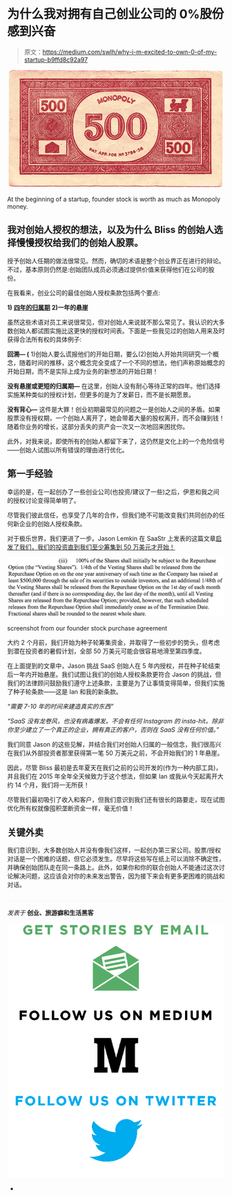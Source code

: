 # 为什么我对拥有自己创业公司的 0%股份感到兴奋

> 原文：<https://medium.com/swlh/why-i-m-excited-to-own-0-of-my-startup-b9ffd8c92a97>

![](img/20c7277759eee96a573f32ef1a02c831.png)

At the beginning of a startup, founder stock is worth as much as Monopoly money.

## 我对创始人授权的想法，以及为什么 Bliss 的创始人选择慢慢授权给我们的创始人股票。

授予创始人任期的做法很常见。然而，确切的术语是整个创业界正在进行的辩论。不过，基本原则仍然是:创始团队成员必须通过提供价值来获得他们在公司的股份。

在我看来，创业公司的最佳创始人授权条款包括两个要点:

**1)** [**四年的归属期**](http://www.quora.com/What-does-4-years-vesting-with-1-year-cliff-mean) **2)一年的悬崖**

虽然这些术语对员工来说很常见，但对创始人来说就不那么常见了。我认识的大多数创始人都试图实施比这更快的授权时间表。下面是一些我见过的创始人用来及时获得合法所有权的具体例子:

**回溯— (** 1)创始人要么谎报他们的开始日期，要么(2)创始人开始共同研究一个概念，随着时间的推移，这个概念完全变成了一个不同的想法，他们声称原始概念的开始日期，而不是实际上成为业务的新想法的开始日期！

**没有悬崖或更短的归属期—** 在这里，创始人没有耐心等待正常的四年。他们选择实施某种类似的授权计划，但更多的是为了发薪日，而不是长期愿景。

**没有背心—** 这件是大罪！创业初期最常见的问题之一是创始人之间的矛盾。如果股票没有授权期，一个创始人离开了，她会带着大量的股权离开，而不会赚到钱！随着你业务的增长，这部分丢失的资产会一次又一次地回来困扰你。

此外，对我来说，即使所有的创始人都留下来了，这仍然是文化上的一个危险信号——创始人试图以所有错误的理由进行优化。

## 第一手经验

幸运的是，在一起创办了一些创业公司(也投资/建议了一些)之后，伊恩和我之间的授权讨论变得简单明了。

尽管我们彼此信任，也享受了几年的合作，但我们绝不可能改变我们共同创办的任何新企业的创始人授权条款。

对于极乐世界，我们更进了一步。Jason Lemkin 在 SaaStr 上发表的这篇文章[启发了我们，我们的投资直到我们至少筹集到 50 万美元才开始！](http://www.saastr.com/a-simple-commitment-test-for-you-and-your-co-founders/)

![](img/f8578ec4f15655295bd68cb2509fddb6.png)

screenshot from our founder stock purchase agreement

大约 2 个月前，我们开始为种子轮筹集资金，并取得了一些初步的势头，但考虑到潜在投资者的暑假计划，全部 50 万美元可能会很容易地滑至第四季度。

在上面提到的文章中，Jason 挑战 SaaS 创始人在 5 年内授权，并在种子轮结束后一年内开始悬崖。我们试图让我们的创始人授权条款更符合 Jason 的挑战，但我们的法律顾问鼓励我们遵守上述条款，主要是为了让事情变得简单，但我们实施了种子轮条款——这是 Ian 和我的新条款。

*“需要 7-10 年的时间来建造真实的东西”*

*“SaaS 没有龙卷风，也没有病毒爆发。不会有任何 Instagram 的 insta-hit。除非你至少建立了一个真正的企业，拥有真正的客户，否则在 SaaS 没有任何价值。”*

我们同意 Jason 的这些见解，并结合我们对创始人归属的一般信念，我们很高兴在我们从外部投资者那里获得第一笔 50 万美元之前，不会开始我们的 1 年悬崖。

因此，尽管 Bliss 最初是去年夏天在我们之前的公司开发的(作为一种内部工具)，并且我们在 2015 年全年全天候致力于这个想法，但如果 Ian 或我从今天起离开大约 14 个月，我们将一无所获！

尽管我们最初吸引了收入和客户，但我们意识到我们还有很长的路要走，现在试图优化所有权就像囤积垄断资金一样，毫无价值！

## 关键外卖

我们意识到，大多数创始人并没有像我们这样，一起创办第三家公司。股票/授权对话是一个困难的话题，但它必须发生。尽早将这些写在纸上可以消除不确定性，并确保创始团队走在同一条路上。此外，如果你和你的联合创始人不能通过这次讨论解决问题，这应该会对你的未来发出警告，因为接下来会有更多更困难的挑战和对话。

![](img/c1192ebad88d6b1fc6ae1d6a2bc61154.png)

*发表于* **创业、旅游癖和生活黑客**

[![](img/de26c089e79a3a2a25d2b750ff6db50f.png)](http://supply.us9.list-manage.com/subscribe?u=310af6eb2240d299c7032ef6c&id=d28d8861ad)[![](img/f47a578114e0a96bdfabc3a5400688d5.png)](https://blog.growth.supply/)[![](img/c1351daa9c4f0c8ac516addb60c82f6b.png)](https://twitter.com/swlh_)

-